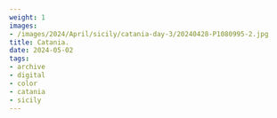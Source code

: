 ```yaml
---
weight: 1
images:
- /images/2024/April/sicily/catania-day-3/20240428-P1080995-2.jpg
title: Catania.
date: 2024-05-02
tags:
- archive
- digital
- color
- catania
- sicily
---
```


